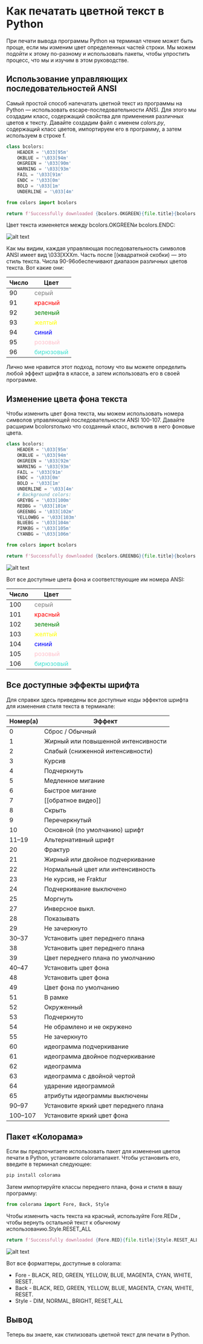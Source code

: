 # Как печатать цветной текст в Python

При печати вывода программы Python на терминал чтение может быть проще, если мы изменим цвет определенных частей строки. Мы можем подойти к этому по-разному и использовать пакеты, чтобы упростить процесс, что мы и изучим в этом руководстве.


## Использование управляющих последовательностей ANSI

Самый простой способ напечатать цветной текст из программы на Python — использовать escape-последовательности ANSI. Для этого мы создадим класс, содержащий свойства для применения различных цветов к тексту. Давайте создадим файл с именем *colors.py*, содержащий класс цветов, импортируем его в программу, а затем используем в строке f.

``` python
class bcolors:
    HEADER = '\033[95m'
    OKBLUE = '\033[94m'
    OKGREEN = '\033[90m'
    WARNING = '\033[93m'
    FAIL = '\033[91m'
    ENDC = '\033[0m'
    BOLD = '\033[1m'
    UNDERLINE = '\033[4m'
```
``` python
from colors import bcolors
```
``` python
return f'Successfully downloaded {bcolors.OKGREEN}{file.title}{bcolors.ENDC} to {formt}'
```

Цвет текста изменяется между bcolors.OKGREENи bcolors.ENDC:

![alt text](image/terminal-colored-text-1601918890.png)

Как мы видим, каждая управляющая последовательность символов ANSI имеет вид \033[XXXm. Часть после [(квадратной скобки) — это стиль текста. Числа 90-96обеспечивают диапазон различных цветов текста. Вот какие они:


|Число|Цвет|
|-----|----|
|90| <span style="color:grey">серый</span>|
|91| <span style="color:red">красный</span>|
|92| <span style="color:green">зеленый</span>|
|93| <span style="color:yellow">желтый</span>|
|94| <span style="color:blue">синий</span>|
|95| <span style="color:pink">розовый</span>|
|96| <span style="color:turquoise">бирюзовый</span>|

Лично мне нравится этот подход, потому что вы можете определить любой эффект шрифта в классе, а затем использовать его в своей программе.


## Изменение цвета фона текста

Чтобы изменить цвет фона текста, мы можем использовать номера символов управляющей последовательности ANSI 100-107. Давайте расширим bcolorsтолько что созданный класс, включив в него фоновые цвета.

``` python
class bcolors:
    HEADER = '\033[95m'
    OKBLUE = '\033[94m'
    OKGREEN = '\033[92m'
    WARNING = '\033[93m'
    FAIL = '\033[91m'
    ENDC = '\033[0m'
    BOLD = '\033[1m'
    UNDERLINE = '\033[4m'
    # Background colors:
    GREYBG = '\033[100m'
    REDBG = '\033[101m'
    GREENBG = '\033[102m'
    YELLOWBG = '\033[103m'
    BLUEBG = '\033[104m'
    PINKBG = '\033[105m'
    CYANBG = '\033[106m'
```
``` python
from colors import bcolors
```
``` python
return f'Successfully downloaded {bcolors.GREENBG}{file.title}{bcolors.ENDC} to {formt}'
```

![alt text](image/terminal-colored-background-1601932926.png)


Вот все доступные цвета фона и соответствующие им номера ANSI:

|Число|	Цвет|
|-----|-----|
|100|<span style="color:grey">серый</span>|
|101|<span style="color:red">красный</span>|
|102|<span style="color:green">зеленый</span>|
|103|<span style="color:yellow">желтый</span>|
|104|<span style="color:blue">синий</span>|
|105|<span style="color:pink">розовый</span>|
|106|<span style="color:turquoise">бирюзовый</span>|

## Все доступные эффекты шрифта
Для справки здесь приведены все доступные коды эффектов шрифта для изменения стиля текста в терминале:


|Номер(а)|Эффект|
|--------|--------|
|0	|Сброс / Обычный
|1	|Жирный или повышенной интенсивности
|2	|Слабый (сниженной интенсивности)
|3	|Курсив
|4	|Подчеркнуть
|5	|Медленное мигание
|6	|Быстрое мигание
|7	|[[обратное видео]]
|8	|Скрыть
|9	|Перечеркнутый
|10	|Основной (по умолчанию) шрифт
|11–19	|Альтернативный шрифт
|20	|Фрактур
|21	|Жирный или двойное подчеркивание
|22	|Нормальный цвет или интенсивность
|23	|Не курсив, не Fraktur
|24	|Подчеркивание выключено
|25	|Моргнуть
|27	|Инверсное выкл.
|28	|Показывать
|29	|Не зачеркнуто
|30–37|Установить цвет переднего плана
|38	|Установить цвет переднего плана
|39	|Цвет переднего плана по умолчанию
|40–47|	Установить цвет фона
|48	|Установить цвет фона
|49	|Цвет фона по умолчанию
|51	|В рамке
|52	|Окруженный
|53	|Подчеркнуто
|54	|Не обрамлено и не окружено
|55	|Не зачеркнуто
|60	|идеограмма подчеркивание
|61	|идеограмма двойное подчеркивание
|62	|идеограмма
|63	|идеограмма с двойной чертой
|64	|ударение идеограммой
|65	|атрибуты идеограммы выключены
|90–97	|Установите яркий цвет переднего плана
|100–107	|Установите яркий цвет фона


## Пакет «Колорама»
Если вы предпочитаете использовать пакет для изменения цветов печати в Python, установите coloramaпакет. Чтобы установить его, введите в терминал следующее:


``` python
pip install colorama
```

Затем импортируйте классы переднего плана, фона и стиля в вашу программу:


``` python
from colorama import Fore, Back, Style
```

Чтобы изменить часть текста на красный, используйте Fore.REDи , чтобы вернуть остальной текст к обычному использованию.Style.RESET_ALL

``` python
return f'Successfully downloaded {Fore.RED}{file.title}{Style.RESET_ALL} to {formt}'
```
![alt text](image/red-terminal-text-1601934029.png)

Вот все форматтеры, доступные в colorama:



- Fore - BLACK, RED, GREEN, YELLOW, BLUE, MAGENTA, CYAN, WHITE, RESET.
- Back - BLACK, RED, GREEN, YELLOW, BLUE, MAGENTA, CYAN, WHITE, RESET.
- Style - DIM, NORMAL, BRIGHT, RESET_ALL


## Вывод
Теперь вы знаете, как стилизовать цветной текст для печати в Python.
